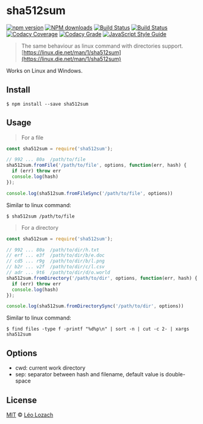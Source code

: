 # sha512sum

[![npm version][npm-version-image]][npm-version-url]
[![NPM downloads][downloads-image]][downloads-url]
[![Build Status][travis-image]][travis-url]
[![Build Status][appveyor-image]][appveyor-url]
[![Codacy Coverage][codacy-coverage-image]][codacy-coverage-url]
[![Codacy Grade][codacy-grade-image]][codacy-grade-url]
[![JavaScript Style Guide][javascript-standard-image]][javascript-standard-url]

> The same behaviour as linux command with directories support. [https://linux.die.net/man/1/sha512sum](https://linux.die.net/man/1/sha512sum)

Works on Linux and Windows.

## Install

```
$ npm install --save sha512sum
```

## Usage

> For a file

```js
const sha512sum = require('sha512sum');

// 992 ... 80a  /path/to/file
sha512sum.fromFile('/path/to/file', options, function(err, hash) {
  if (err) throw err
  console.log(hash)
});

console.log(sha512sum.fromFileSync('/path/to/file', options))
```
Similar to linux command:

    $ sha512sum /path/to/file
  
 > For a directory

```js
const sha512sum = require('sha512sum');

// 992 ... 80a  /path/to/dir/h.txt
// erf ... e3f  /path/to/dir/b/e.doc
// cd5 ... r9g  /path/to/dir/b/l.png
// b2r ... v2f  /path/to/dir/c/l.csv
// adr ... 9t6  /path/to/dir/d/o.world
sha512sum.fromDirectory('/path/to/dir', options, function(err, hash) {
  if (err) throw err
  console.log(hash)
});

console.log(sha512sum.fromDirectorySync('/path/to/dir', options))
```

Similar to linux command:

    $ find files -type f -printf "%d%p\n" | sort -n | cut -c 2- | xargs sha512sum

## Options

* cwd: current work directory
* sep: separator between hash and filename, default value is double-space

## License

[MIT](LICENSE) © [Léo Lozach](https://github.com/Leelow)

[downloads-image]: https://img.shields.io/npm/dt/sha512sum.svg?maxAge=3600
[downloads-url]: https://www.npmjs.com/package/sha512sum
[npm-version-image]: https://badge.fury.io/js/sha512sum.svg
[npm-version-url]: https://www.npmjs.com/package/sha512sum
[travis-image]: https://travis-ci.org/Leelow/sha512sum.svg?branch=master
[travis-url]: https://travis-ci.org/Leelow/sha512sum
[appveyor-image]: https://ci.appveyor.com/api/projects/status/ltppe1sp0ucnm6r3?svg=true
[appveyor-url]: https://ci.appveyor.com/project/Leelow/sha512sum
[codacy-coverage-image]: https://api.codacy.com/project/badge/Coverage/32e42e7d81a343e1a9ea01326ca74a40
[codacy-coverage-url]: https://www.codacy.com/app/Leelow/sha512sum?utm_source=github.com&amp;utm_medium=referral&amp;utm_content=Leelow/sha512sum&amp;utm_campaign=Badge_Coverage
[codacy-grade-image]: https://api.codacy.com/project/badge/Grade/32e42e7d81a343e1a9ea01326ca74a40
[codacy-grade-url]: https://www.codacy.com/app/Leelow/sha512sum?utm_source=github.com&amp;utm_medium=referral&amp;utm_content=Leelow/sha512sum&amp;utm_campaign=Badge_Grade
[javascript-standard-image]: https://img.shields.io/badge/code%20style-standard-brightgreen.svg
[javascript-standard-url]: http://standardjs.com/
